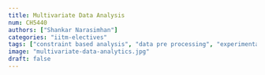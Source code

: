 ```yaml
---
title: Multivariate Data Analysis
num: CH5440
authors: ["Shankar Narasimhan"]
categories: "iitm-electives"
tags: ["constraint based analysis", "data pre processing", "experimental design", "linear algebra", "mathematical modelling"]
image: "multivariate-data-analytics.jpg"
draft: false
---
```

